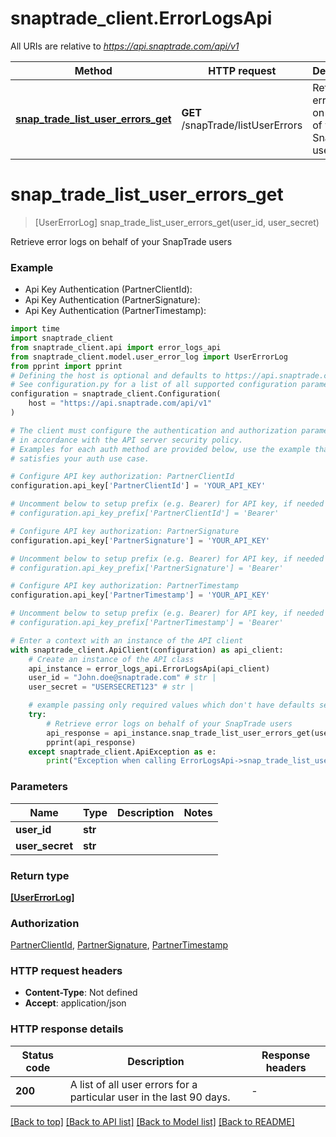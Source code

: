 # snaptrade_client.ErrorLogsApi

All URIs are relative to *https://api.snaptrade.com/api/v1*

Method | HTTP request | Description
------------- | ------------- | -------------
[**snap_trade_list_user_errors_get**](ErrorLogsApi.md#snap_trade_list_user_errors_get) | **GET** /snapTrade/listUserErrors | Retrieve error logs on behalf of your SnapTrade users


# **snap_trade_list_user_errors_get**
> [UserErrorLog] snap_trade_list_user_errors_get(user_id, user_secret)

Retrieve error logs on behalf of your SnapTrade users

### Example

* Api Key Authentication (PartnerClientId):
* Api Key Authentication (PartnerSignature):
* Api Key Authentication (PartnerTimestamp):

```python
import time
import snaptrade_client
from snaptrade_client.api import error_logs_api
from snaptrade_client.model.user_error_log import UserErrorLog
from pprint import pprint
# Defining the host is optional and defaults to https://api.snaptrade.com/api/v1
# See configuration.py for a list of all supported configuration parameters.
configuration = snaptrade_client.Configuration(
    host = "https://api.snaptrade.com/api/v1"
)

# The client must configure the authentication and authorization parameters
# in accordance with the API server security policy.
# Examples for each auth method are provided below, use the example that
# satisfies your auth use case.

# Configure API key authorization: PartnerClientId
configuration.api_key['PartnerClientId'] = 'YOUR_API_KEY'

# Uncomment below to setup prefix (e.g. Bearer) for API key, if needed
# configuration.api_key_prefix['PartnerClientId'] = 'Bearer'

# Configure API key authorization: PartnerSignature
configuration.api_key['PartnerSignature'] = 'YOUR_API_KEY'

# Uncomment below to setup prefix (e.g. Bearer) for API key, if needed
# configuration.api_key_prefix['PartnerSignature'] = 'Bearer'

# Configure API key authorization: PartnerTimestamp
configuration.api_key['PartnerTimestamp'] = 'YOUR_API_KEY'

# Uncomment below to setup prefix (e.g. Bearer) for API key, if needed
# configuration.api_key_prefix['PartnerTimestamp'] = 'Bearer'

# Enter a context with an instance of the API client
with snaptrade_client.ApiClient(configuration) as api_client:
    # Create an instance of the API class
    api_instance = error_logs_api.ErrorLogsApi(api_client)
    user_id = "John.doe@snaptrade.com" # str | 
    user_secret = "USERSECRET123" # str | 

    # example passing only required values which don't have defaults set
    try:
        # Retrieve error logs on behalf of your SnapTrade users
        api_response = api_instance.snap_trade_list_user_errors_get(user_id, user_secret)
        pprint(api_response)
    except snaptrade_client.ApiException as e:
        print("Exception when calling ErrorLogsApi->snap_trade_list_user_errors_get: %s\n" % e)
```


### Parameters

Name | Type | Description  | Notes
------------- | ------------- | ------------- | -------------
 **user_id** | **str**|  |
 **user_secret** | **str**|  |

### Return type

[**[UserErrorLog]**](UserErrorLog.md)

### Authorization

[PartnerClientId](../README.md#PartnerClientId), [PartnerSignature](../README.md#PartnerSignature), [PartnerTimestamp](../README.md#PartnerTimestamp)

### HTTP request headers

 - **Content-Type**: Not defined
 - **Accept**: application/json


### HTTP response details

| Status code | Description | Response headers |
|-------------|-------------|------------------|
**200** | A list of all user errors for a particular user in the last 90 days. |  -  |

[[Back to top]](#) [[Back to API list]](../README.md#documentation-for-api-endpoints) [[Back to Model list]](../README.md#documentation-for-models) [[Back to README]](../README.md)

